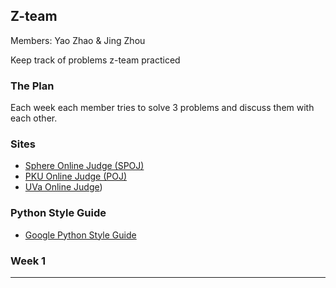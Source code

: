 ## Z-team

Members: Yao Zhao & Jing Zhou

Keep track of problems z-team practiced

### The Plan
Each week each member tries to solve 3 problems and discuss them with each other.


### Sites
* [Sphere Online Judge (SPOJ)](www.spoj.com)
* [PKU Online Judge (POJ)](poj.org)
* [UVa Online Judge](<a href='uva.onlinejudge.org'>))

### Python Style Guide
* [Google Python Style Guide](http://google-styleguide.googlecode.com/svn/trunk/pyguide.html)

### Week 1
-----

